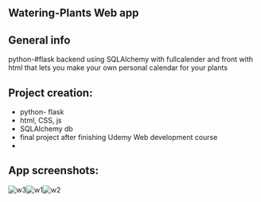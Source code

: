 ## Watering-Plants Web app

## General info
python-#flask backend using SQLAlchemy with fullcalender and front with html that lets you make your own personal calendar for your plants

## Project creation:
* python- flask
* html, CSS, js
* SQLAlchemy db
* final project after finishing Udemy Web development course
* 
## App screenshots:

![w3](https://user-images.githubusercontent.com/71632360/121768399-b349e800-cb66-11eb-89b7-50b4107108bf.jpg)![w1](https://user-images.githubusercontent.com/71632360/121768405-bc3ab980-cb66-11eb-9926-ddd6627ae4d0.jpg)![w2](https://user-images.githubusercontent.com/71632360/121768468-091e9000-cb67-11eb-8d63-a99757b8406f.jpg)


